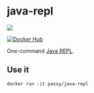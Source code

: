 # java-repl

[![](https://images.microbadger.com/badges/image/passy/java-repl.svg)](https://microbadger.com/images/passy/java-repl "Get your own image badge on microbadger.com")

[![Docker Hub](http://dockeri.co/image/passy/java-repl)](https://registry.hub.docker.com/u/passy/java-repl/)

One-command [Java REPL](https://github.com/albertlatacz/java-repl).

## Use it

`docker run -it passy/java-repl`
